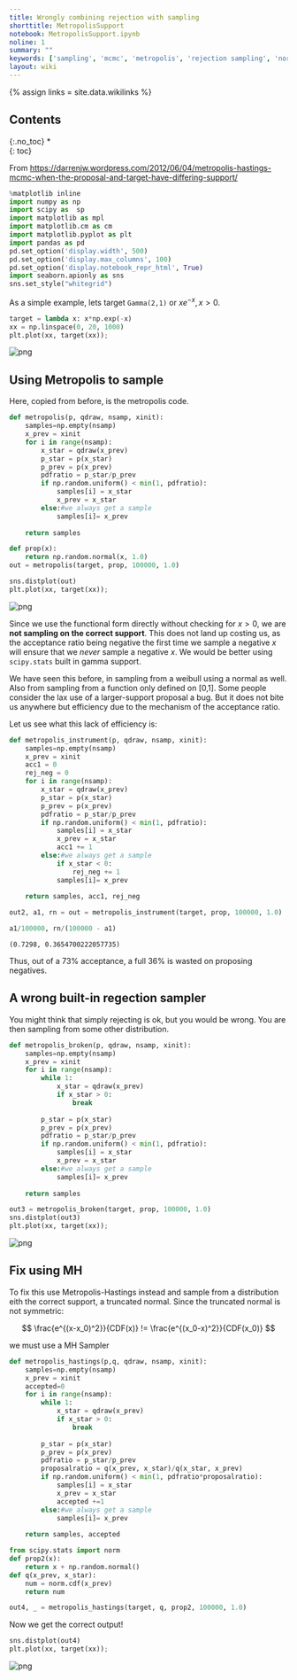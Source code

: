 ```yaml
---
title: Wrongly combining rejection with sampling
shorttitle: MetropolisSupport
notebook: MetropolisSupport.ipynb
noline: 1
summary: ""
keywords: ['sampling', 'mcmc', 'metropolis', 'rejection sampling', 'normalization', 'metropolis-hastings']
layout: wiki
---
```

{% assign links = site.data.wikilinks %}

## Contents
{:.no_toc}
*  
{: toc}


From https://darrenjw.wordpress.com/2012/06/04/metropolis-hastings-mcmc-when-the-proposal-and-target-have-differing-support/



```python
%matplotlib inline
import numpy as np
import scipy as  sp
import matplotlib as mpl
import matplotlib.cm as cm
import matplotlib.pyplot as plt
import pandas as pd
pd.set_option('display.width', 500)
pd.set_option('display.max_columns', 100)
pd.set_option('display.notebook_repr_html', True)
import seaborn.apionly as sns
sns.set_style("whitegrid")
```


As a simple example, lets target `Gamma(2,1)` or $xe^{-x}, x \gt 0$.



```python
target = lambda x: x*np.exp(-x)
xx = np.linspace(0, 20, 1000)
plt.plot(xx, target(xx));
```



![png](MetropolisSupport_files/MetropolisSupport_4_0.png)


## Using Metropolis to sample

Here, copied from before, is the metropolis code.



```python
def metropolis(p, qdraw, nsamp, xinit):
    samples=np.empty(nsamp)
    x_prev = xinit
    for i in range(nsamp):
        x_star = qdraw(x_prev)
        p_star = p(x_star)
        p_prev = p(x_prev)
        pdfratio = p_star/p_prev
        if np.random.uniform() < min(1, pdfratio):
            samples[i] = x_star
            x_prev = x_star
        else:#we always get a sample
            samples[i]= x_prev
            
    return samples

```




```python
def prop(x):
    return np.random.normal(x, 1.0)
out = metropolis(target, prop, 100000, 1.0)
```




```python
sns.distplot(out)
plt.plot(xx, target(xx));
```



![png](MetropolisSupport_files/MetropolisSupport_8_0.png)


Since we use the functional form directly without checking for $x \gt 0$, we are **not sampling on the correct support**. This does not land up costing us, as the acceptance ratio being negative the first time we sample a negative $x$ will ensure that we *never* sample a negative $x$. We would be better using `scipy.stats` built in gamma support.

We have seen this before, in sampling from a weibull using a normal as well. Also from sampling from a function only defined on [0,1]. Some people consider the lax use of a larger-support proposal a bug. But it does not bite us anywhere but efficiency due to the mechanism of the acceptance ratio.

Let us see what this lack of efficiency is:



```python
def metropolis_instrument(p, qdraw, nsamp, xinit):
    samples=np.empty(nsamp)
    x_prev = xinit
    acc1 = 0
    rej_neg = 0
    for i in range(nsamp):
        x_star = qdraw(x_prev)
        p_star = p(x_star)
        p_prev = p(x_prev)
        pdfratio = p_star/p_prev
        if np.random.uniform() < min(1, pdfratio):
            samples[i] = x_star
            x_prev = x_star
            acc1 += 1
        else:#we always get a sample
            if x_star < 0:
                rej_neg += 1
            samples[i]= x_prev
            
    return samples, acc1, rej_neg
```




```python
out2, a1, rn = out = metropolis_instrument(target, prop, 100000, 1.0)
```




```python
a1/100000, rn/(100000 - a1)
```





    (0.7298, 0.3654700222057735)



Thus, out of a 73% acceptance, a full 36% is wasted on proposing negatives.

## A wrong built-in regection sampler

You might think that simply rejecting is ok, but you would be wrong. You are then sampling from some other distribution.



```python
def metropolis_broken(p, qdraw, nsamp, xinit):
    samples=np.empty(nsamp)
    x_prev = xinit
    for i in range(nsamp):
        while 1:
            x_star = qdraw(x_prev)
            if x_star > 0:
                break
        
        p_star = p(x_star)
        p_prev = p(x_prev)
        pdfratio = p_star/p_prev
        if np.random.uniform() < min(1, pdfratio):
            samples[i] = x_star
            x_prev = x_star
        else:#we always get a sample
            samples[i]= x_prev
            
    return samples


```




```python
out3 = metropolis_broken(target, prop, 100000, 1.0)
sns.distplot(out3)
plt.plot(xx, target(xx));
```



![png](MetropolisSupport_files/MetropolisSupport_17_0.png)


## Fix using MH

To fix this use Metropolis-Hastings instead and sample from a distribution eith the correct support, a truncated normal. Since the truncated normal is not symmetric:

$$ \frac{e^{(x-x_0)^2}}{CDF(x)} != \frac{e^{(x_0-x)^2}}{CDF(x_0)} $$

we must use a MH Sampler



```python
def metropolis_hastings(p,q, qdraw, nsamp, xinit):
    samples=np.empty(nsamp)
    x_prev = xinit
    accepted=0
    for i in range(nsamp):
        while 1:
            x_star = qdraw(x_prev)
            if x_star > 0:
                break
        
        p_star = p(x_star)
        p_prev = p(x_prev)
        pdfratio = p_star/p_prev
        proposalratio = q(x_prev, x_star)/q(x_star, x_prev)
        if np.random.uniform() < min(1, pdfratio*proposalratio):
            samples[i] = x_star
            x_prev = x_star
            accepted +=1
        else:#we always get a sample
            samples[i]= x_prev
            
    return samples, accepted
```




```python
from scipy.stats import norm
def prop2(x):
    return x + np.random.normal()
def q(x_prev, x_star):
    num = norm.cdf(x_prev)
    return num
```




```python
out4, _ = metropolis_hastings(target, q, prop2, 100000, 1.0)
```


Now we get the correct output!



```python
sns.distplot(out4)
plt.plot(xx, target(xx));
```



![png](MetropolisSupport_files/MetropolisSupport_23_0.png)

